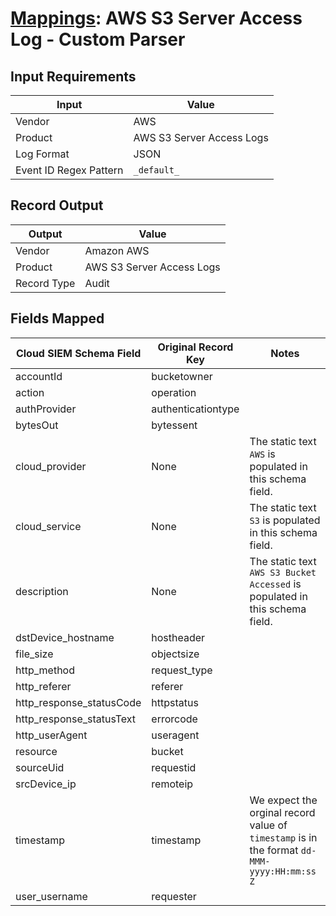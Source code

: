 # [Mappings](README.md): AWS S3 Server Access Log - Custom Parser

## Input Requirements

|Input|Value|
|-----|-----|
|Vendor|AWS|
|Product|AWS S3 Server Access Logs|
|Log Format|JSON|
|Event ID Regex Pattern|`_default_`|

## Record Output

|Output|Value|
|------|-----|
|Vendor|Amazon AWS|
|Product|AWS S3 Server Access Logs|
|Record Type|Audit|

## Fields Mapped

|Cloud SIEM Schema Field|Original Record Key|Notes|
|-----------------------|-------------------|-----|
|accountId|bucketowner||
|action|operation||
|authProvider|authenticationtype||
|bytesOut|bytessent||
|cloud_provider|None|The static text `AWS` is populated in this schema field.|
|cloud_service|None|The static text `S3` is populated in this schema field.|
|description|None|The static text `AWS S3 Bucket Accessed` is populated in this schema field.|
|dstDevice_hostname|hostheader||
|file_size|objectsize||
|http_method|request_type||
|http_referer|referer||
|http_response_statusCode|httpstatus||
|http_response_statusText|errorcode||
|http_userAgent|useragent||
|resource|bucket||
|sourceUid|requestid||
|srcDevice_ip|remoteip||
|timestamp|timestamp|We expect the orginal record value of `timestamp` is in the format `dd-MMM-yyyy:HH:mm:ss Z`|
|user_username|requester||

